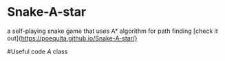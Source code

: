 # Snake-A-star
a self-playing snake game that uses A* algorithm for path finding
[check it out]{https://poequlta.github.io/Snake-A-star/}

#Useful code
*A* class
